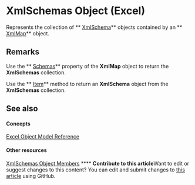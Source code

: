 
# XmlSchemas Object (Excel)

Represents the collection of  ** [XmlSchema](61a9b9be-fe04-fe6a-51c7-14b6c7232dca.md)** objects contained by an ** [XmlMap](39b0823f-0068-d8df-e4e1-ca62b55d58f5.md)** object.


## Remarks

Use the  ** [Schemas](9027625d-3eb2-216d-5b50-a4bb84c19a8a.md)** property of the **XmlMap** object to return the **XmlSchemas** collection.

Use the  ** [Item](45949593-41f6-42b5-21c0-cfb9e7c3dc49.md)** method to return an **XmlSchema** object from the **XmlSchemas** collection.


## See also


#### Concepts


 [Excel Object Model Reference](11ea8598-8a20-92d5-f98b-0da04263bf2c.md)
#### Other resources


 [XmlSchemas Object Members](b0b67456-5e97-dba8-2bbe-5cb91ef2cfec.md)
****   **Contribute to this article**Want to edit or suggest changes to this content? You can edit and submit changes to  [this article](https://github.com/jhershey00/VBA_Excel_Test/OpenXMLCon/articles/1e6a4371-7163-572d-b435-7dc9a2865338.md) using GitHub.

